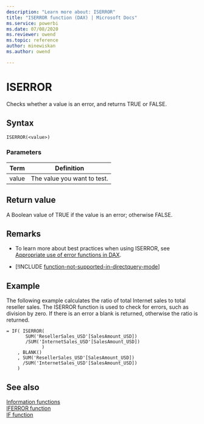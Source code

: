 ```yaml
---
description: "Learn more about: ISERROR"
title: "ISERROR function (DAX) | Microsoft Docs"
ms.service: powerbi 
ms.date: 07/08/2020
ms.reviewer: owend
ms.topic: reference
author: minewiskan
ms.author: owend

---
```

# ISERROR

Checks whether a value is an error, and returns TRUE or FALSE.  
  
## Syntax  
  
```dax
ISERROR(<value>)  
```
  
### Parameters  
  
|Term|Definition|  
|--------|--------------|  
|value|The value you want to test.|  
  
## Return value

A Boolean value of TRUE if the value is an error; otherwise FALSE.  

## Remarks

- To learn more about best practices when using ISERROR, see [Appropriate use of error functions in DAX](best-practices/dax-error-functions.md).

- [!INCLUDE [function-not-supported-in-directquery-mode](includes/function-not-supported-in-directquery-mode.md)]

## Example

The following example calculates the ratio of total Internet sales to total reseller sales. The ISERROR function is used to check for errors, such as division by zero. If there is an error a blank is returned, otherwise the ratio is returned.  
  
```dax
= IF( ISERROR(  
       SUM('ResellerSales_USD'[SalesAmount_USD])  
       /SUM('InternetSales_USD'[SalesAmount_USD])  
             )  
    , BLANK()  
    , SUM('ResellerSales_USD'[SalesAmount_USD])  
      /SUM('InternetSales_USD'[SalesAmount_USD])  
    )  
```
  
## See also

[Information functions](information-functions-dax.md)  
[IFERROR function](iferror-function-dax.md)  
[IF function](if-function-dax.md)  

